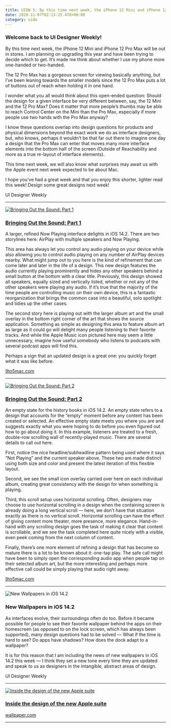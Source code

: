 ```yaml
---
title: UIDW 5: By this time next week, the iPhone 12 Mini and iPhone 12 Pro Max will be out in stores. I am planning on upgrading this year and have been trying to d
date: 2020-11-07T02:13:25.478+00:00
category: uidw
---
```


### Welcome back to UI Designer Weekly!

By this time next week, the iPhone 12 Mini and iPhone 12 Pro Max will be out in stores. I am planning on upgrading this year and have been trying to decide which to get. It’s made me think about whether I use my phone more one-handed or two-handed.

The 12 Pro Max has a gorgeous screen for viewing basically anything, but I’ve been leaning towards the smaller models since the 12 Pro Max puts a lot of buttons out of reach when holding it in one hand.

I wonder what you all would think about this open-ended question: Should the design for a given interface be very different between, say, the 12 Mini and the 12 Pro Max? Does it matter that more people’s thumbs may be able to reach Control Center on the Mini than the Pro Max, especially if more people use two hands with the Pro Max anyway?

I know these questions overlap into design questions for products and physical dimensions beyond the exact work we do as interface designers, but, who knows, perhaps it wouldn’t be that far out there to imagine one day a design that the Pro Max can enter that moves many more interface elements into the bottom half of the screen (Outside of Reachability and more as a true re-layout of interface elements).

This time next week, we will also know what surprises may await us with the Apple event next week expected to be about Mac.

I hope you’ve had a great week and that you enjoy this shorter, lighter read this week! Design some great designs next week!

 UI Designer Weekly 

---

[![](https://assets.sahandnayebaziz.org/bringing-out-the-sound:-part-1.jpeg "Bringing Out the Sound: Part 1")](https://cur.at/x7Aut8O?m=web) 

### [Bringing Out the Sound: Part 1](https://cur.at/x7Aut8O?m=web)

A larger, refined Now Playing interface delights in iOS 14.2\. There are two storylines here: AirPlay with multiple speakers and Now Playing.

This area has always let you control any audio playing on your device while also allowing you to control audio playing on any number of AirPlay devices nearby. What might jump out to you here is the kind of refinement that can come later and later in the life of a design. This new design features the audio currently playing prominently and hides any other speakers behind a small button at the bottom with a clear title. Previously, this design showed all speakers, equally sized and vertically listed, whether or not any of the other speakers were playing any audio. If it’s true that the majority of the time people are controlling music on their own device, this is a fantastic reorganization that brings the common case into a beautiful, solo spotlight and tidies up the other cases.

The second story here is playing out with the larger album art and the small overlay in the bottom right corner of the art that shows the source application. Something as simple as designing this area to feature album art as large as it could go will delight many people listening to their favorite tracks. And while the Apple Music icon pictured here may seem a little unnecessary, imagine how useful somebody who listens to podcasts with several podcast apps will find this.

Perhaps a sign that an updated design is a great one: you quickly forget what it was like before.

[9to5mac.com](https://cur.at/x7Aut8O?m=web) 

---

[![](https://assets.sahandnayebaziz.org/bringing-out-the-sound:-part-2.jpeg "Bringing Out the Sound: Part 2")](https://cur.at/4JMwZum?m=web) 

### [Bringing Out the Sound: Part 2](https://cur.at/4JMwZum?m=web)

An empty state for the history books in iOS 14.2\. An empty state refers to a design that accounts for the “empty” moment before any content has been created or selected. An effective empty state meets you where you are and suggests exactly what you were hoping to do before you even figured out how to go about doing it. In this example, listeners are treated to a fresh, double-row scrolling wall of recently-played music. There are several details to call out here.

First, notice the nice headline/subheadline pattern being used where it says “Not Playing” and the current speaker above. These two are made distinct using both size and color and present the latest iteration of this flexible layout.

Second, we see the small icon overlay carried over here on each individual album, creating great consistency with the design for when something is playing.

Third, this scroll setup uses horizontal scrolling. Often, designers may choose to use horizontal scrolling in a design when the containing screen is already doing a long vertical scroll — here, we don’t have that situation exactly as there is no vertical scroll. Horizontal scrolling can have the effect of giving content more theater, more presence, more elegance. Hand-in-hand with any scrolling design goes the task of making it clear that content is scrollable, and we see the task completed here quite nicely with a visible, even peek coming from the next column of content.

Finally, there’s one more element of refining a design that has become so mature there is a lot to be known about it: one-tap play. The safe call might have been to simply open the corresponding audio app when people tap on their selected album art, but the more interesting and perhaps more effective call could be simply playing that audio right away.

[9to5mac.com](https://cur.at/4JMwZum?m=web) 

---

![](https://assets.sahandnayebaziz.org/new-wallpapers-in-ios-14.2.jpeg "New Wallpapers in iOS 14.2") 

### New Wallpapers in iOS 14.2

As interfaces evolve, their surroundings often do too. Before it became possible for people to see their favorite wallpaper behind the apps on their homescreen (as opposed to on the lock screen, which has always been supported), many design questions had to be solved — What if the time is hard to see? Do apps have shadows? How does the dock adapt to a wallpaper?

It is for this reason that I am including the news of new wallpapers in iOS 14.2 this week — I think they set a new tone every time they are updated and speak to us as designers in the intangible, abstract areas of design.

 UI Designer Weekly 

---

[![](https://assets.sahandnayebaziz.org/inside-the-design-of-the-new-apple-suite.jpeg "Inside the design of the new Apple suite")](https://cur.at/VWgxSaW?m=web) 

### [Inside the design of the new Apple suite](https://cur.at/VWgxSaW?m=web)

[wallpaper.com](https://cur.at/VWgxSaW?m=web) 

---